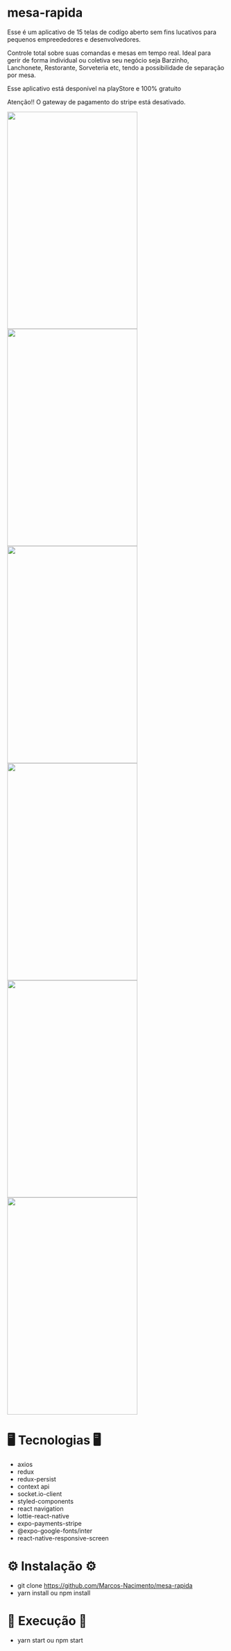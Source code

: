 # mesa-rapida

Esse é um aplicativo de 15 telas de codígo aberto sem fins lucativos para pequenos empreededores e desenvolvedores.

Controle total sobre suas comandas e mesas em tempo real. Ideal para gerir de forma individual ou coletiva seu negócio seja Barzinho, Lanchonete, Restorante, Sorveteria etc, tendo a possibilidade de separação por mesa.

Esse aplicativo está desponível na playStore e 100% gratuito

Atenção!!
O gateway de pagamento do stripe está desativado.

<img src="https://user-images.githubusercontent.com/62677231/118904854-07a7d200-b8f1-11eb-98ea-a3cf5b008494.jpg" width="300" height="500"><img src="https://user-images.githubusercontent.com/62677231/118904866-0d9db300-b8f1-11eb-8426-b5dff1c2161d.jpg" width="300" height="500">
<img src="https://user-images.githubusercontent.com/62677231/118904878-14c4c100-b8f1-11eb-9f5e-45cea066fbb4.jpg" width="300" height="500">
<img src="https://user-images.githubusercontent.com/62677231/118904885-18f0de80-b8f1-11eb-9e78-1f118f2e7931.jpg" width="300" height="500">
<img src="https://user-images.githubusercontent.com/62677231/118904890-1c846580-b8f1-11eb-9d3d-06ed2c335cdf.jpg" width="300" height="500">
<img src="https://user-images.githubusercontent.com/62677231/118904894-1f7f5600-b8f1-11eb-9496-b2c9de64647f.jpg" width="300" height="500">

# 🖥 Tecnologias 🖥

- axios
- redux
- redux-persist
- context api
- socket.io-client
- styled-components
- react navigation
- lottie-react-native
- expo-payments-stripe
- @expo-google-fonts/inter
- react-native-responsive-screen

# ⚙ Instalação ⚙

- git clone https://github.com/Marcos-Nacimento/mesa-rapida
- yarn install ou npm install

# 🚀 Execução 🚀

- yarn start ou npm start

